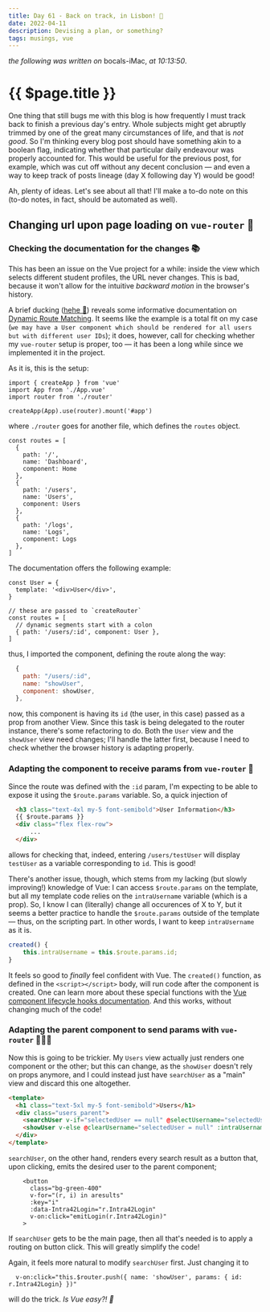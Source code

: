 ```yaml
---
title: Day 61 - Back on track, in Lisbon! 🐌
date: 2022-04-11
description: Devising a plan, or something?
tags: musings, vue
---
```


*the following was written on* bocals-iMac, *at 10:13:50*.

# {{ $page.title }}

One thing that still bugs me with this blog is how frequently I must track back to finish a previous day's entry. Whole subjects might get abruptly trimmed by one of the great many circumstances of life, and that is *not good*. So I'm thinking every blog post should have something akin to a boolean flag, indicating whether that particular daily endeavour was properly accounted for.
This would be useful for the previous post, for example, which was cut off without any decent conclusion — and even a way to keep track of posts lineage (day X following day Y) would be good!

Ah, plenty of ideas. Let's see about all that! I'll make a to-do note on this (to-do notes, in fact, should be automated as well).

## Changing url upon page loading on `vue-router` 💨

### Checking the documentation for the changes 📚

This has been an issue on the Vue project for a while: inside the view which selects different student profiles, the URL never changes. This is bad, because it won't allow for the intuitive *backward motion* in the browser's history.

A brief ducking ([hehe 🦆](https://duckduckgo.com)) reveals some informative documentation on [Dynamic Route Matching](https://router.vuejs.org/guide/essentials/dynamic-matching.html). It seems like the example is a total fit on my case (`we may have a User component which should be rendered for all users but with different user IDs`); it does, however, call for checking whether my `vue-router` setup is proper, too — it has been a long while since we implemented it in the project.

As it is, this is the setup:

```vue
import { createApp } from 'vue'
import App from './App.vue'
import router from './router'

createApp(App).use(router).mount('#app')
```

where `./router` goes for another file, which defines the `routes` object.

```vue
const routes = [
  {
    path: '/',
    name: 'Dashboard',
    component: Home
  },
  {
    path: '/users',
    name: 'Users',
    component: Users
  },
  {
    path: '/logs',
    name: 'Logs',
    component: Logs
  },
]
```

The documentation offers the following example:

```vue
const User = {
  template: '<div>User</div>',
}

// these are passed to `createRouter`
const routes = [
  // dynamic segments start with a colon
  { path: '/users/:id', component: User },
]
```

thus, I imported the component, defining the route along the way:

```js
  {
	path: "/users/:id",
    name: "showUser",
    component: showUser,
  },
```

now, this component is having its `id` (the user, in this case) passed as a prop from another View. Since this task is being delegated to the router instance, there's some refactoring to do. Both the `User` view and the `showUser` view need changes; I'll handle the latter first, because I need to check whether the browser history is adapting properly.

### Adapting the component to receive params from `vue-router` 🧳

Since the route was defined with the `:id` param, I'm expecting to be able to expose it using the `$route.params` variable. So, a quick injection of 

```html
  <h3 class="text-4xl my-5 font-semibold">User Information</h3>
  {{ $route.params }}
  <div class="flex flex-row">
	  ...
  </div>
```

allows for checking that, indeed, entering `/users/testUser` will display `testUser` as a variable corresponding to `id`. This is good!

There's another issue, though, which stems from my lacking (but slowly improving!) knowledge of Vue: I can access `$route.params` on the template, but all my template code relies on the `intraUsername` variable (which is a prop). So, I know I can (literally) change all occurences of X to Y, but it seems a better practice to handle the `$route.params` outside of the template — thus, on the scripting part. In other words, I want to keep `intraUsername` as it is.

```js
created() {
	this.intraUsername = this.$route.params.id;
}
```

It feels so good to *finally* feel confident with Vue. The `created()` function, as defined in the `<script></script>` body, will run code after the component is created. One can learn more about these special functions with the [Vue component lifecycle hooks documentation](https://vuejs.org/guide/essentials/lifecycle.html#registering-lifecycle-hooks). And this works, without changing much of the code!

### Adapting the parent component to send params with `vue-router` 👨‍👩‍👦

Now this is going to be trickier. My `Users` view actually just renders one component or the other; but this can change, as the `showUser` doesn't rely on props anymore, and I could instead just have `searchUser` as a "main" view and discard this one altogether.

```html
<template>
  <h1 class="text-5xl my-5 font-semibold">Users</h1>
  <div class="users_parent">
    <searchUser v-if="selectedUser == null" @selectUsername="selectedUser = $event"/>
    <showUser v-else @clearUsername="selectedUser = null" :intraUsername="selectedUser"/>
  </div>
</template>
```

`searchUser`, on the other hand, renders every search result as a button that, upon clicking, emits the desired user to the parent component;

```vue
    <button
      class="bg-green-400"
      v-for="(r, i) in aresults"
      :key="i"
      :data-Intra42Login="r.Intra42Login"
      v-on:click="emitLogin(r.Intra42Login)"
    >
```

If `searchUser` gets to be the main page, then all that's needed is to apply a routing on button click. This will greatly simplify the code!

Again, it feels more natural to modify `searchUser` first. Just changing it to

```vue
  v-on:click="this.$router.push({ name: 'showUser', params: { id: r.Intra42Login} })"
```

will do the trick. *Is Vue easy?! 🤯*

<FetchComments :title=$frontmatter.title />
<PostComments :title=$frontmatter.title />
